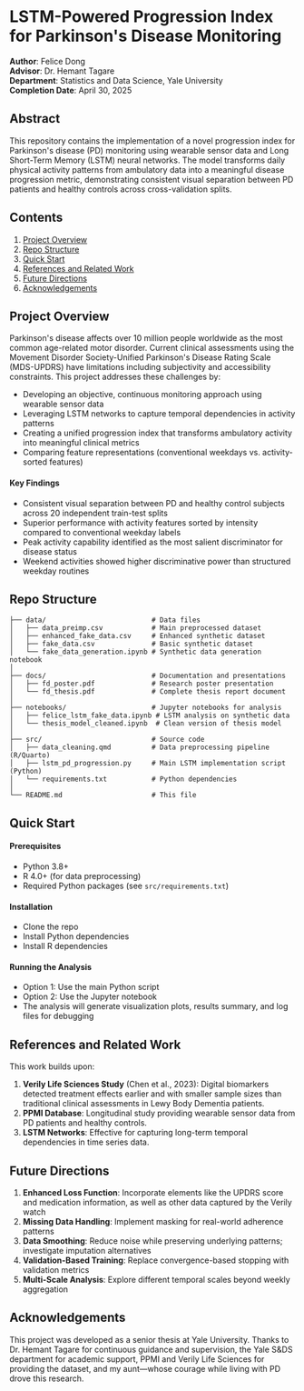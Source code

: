 # LSTM-Powered Progression Index for Parkinson's Disease Monitoring 

**Author**: Felice Dong \
**Advisor**: Dr. Hemant Tagare \
**Department**: Statistics and Data Science, Yale University \
**Completion Date**: April 30, 2025 

## Abstract 
This repository contains the implementation of a novel progression index for Parkinson's disease (PD) monitoring using wearable sensor data and Long Short-Term Memory (LSTM) neural networks. The model transforms daily physical activity patterns from ambulatory data into a meaningful disease progression metric, demonstrating consistent visual separation between PD patients and healthy controls across cross-validation splits.

## Contents 
1. [Project Overview](#Project-Overview)
2. [Repo Structure](#Repo-Structure)
3. [Quick Start](#Quick-Start)
4. [References and Related Work](#References-and-Related-Work)
5. [Future Directions](#Future-Directions)
6. [Acknowledgements](#Acknowledgements)

## Project Overview 
Parkinson's disease affects over 10 million people worldwide as the most common age-related motor disorder. Current clinical assessments using the Movement Disorder Society-Unified Parkinson's Disease Rating Scale (MDS-UPDRS) have limitations including subjectivity and accessibility constraints. This project addresses these challenges by:

- Developing an objective, continuous monitoring approach using wearable sensor data
- Leveraging LSTM networks to capture temporal dependencies in activity patterns
- Creating a unified progression index that transforms ambulatory activity into meaningful clinical metrics
- Comparing feature representations (conventional weekdays vs. activity-sorted features)

#### Key Findings

- Consistent visual separation between PD and healthy control subjects across 20 independent train-test splits
- Superior performance with activity features sorted by intensity compared to conventional weekday labels
- Peak activity capability identified as the most salient discriminator for disease status
- Weekend activities showed higher discriminative power than structured weekday routines

## Repo Structure 
```
├── data/                          # Data files
│   ├── data_preimp.csv            # Main preprocessed dataset
│   ├── enhanced_fake_data.csv     # Enhanced synthetic dataset
│   ├── fake_data.csv              # Basic synthetic dataset
│   └── fake_data_generation.ipynb # Synthetic data generation notebook
│
├── docs/                          # Documentation and presentations
│   ├── fd_poster.pdf              # Research poster presentation
│   └── fd_thesis.pdf              # Complete thesis report document
│
├── notebooks/                     # Jupyter notebooks for analysis
│   ├── felice_lstm_fake_data.ipynb # LSTM analysis on synthetic data
│   └── thesis_model_cleaned.ipynb  # Clean version of thesis model
│
├── src/                           # Source code
│   ├── data_cleaning.qmd          # Data preprocessing pipeline (R/Quarto)
│   ├── lstm_pd_progression.py     # Main LSTM implementation script (Python)
│   └── requirements.txt           # Python dependencies
│
└── README.md                      # This file
```
## Quick Start 

#### Prerequisites 

- Python 3.8+
- R 4.0+ (for data preprocessing)
- Required Python packages (see `src/requirements.txt`) 

#### Installation 

- Clone the repo
- Install Python dependencies
- Install R dependencies

#### Running the Analysis 
- Option 1: Use the main Python script
- Option 2: Use the Jupyter notebook
- The analysis will generate visualization plots, results summary, and log files for debugging

## References and Related Work 

This work builds upon: 

1. **Verily Life Sciences Study** (Chen et al., 2023): Digital biomarkers detected treatment effects earlier and with smaller sample sizes than traditional clinical assessments in Lewy Body Dementia patients.
2. **PPMI Database**: Longitudinal study providing wearable sensor data from PD patients and healthy controls.
3. **LSTM Networks**: Effective for capturing long-term temporal dependencies in time series data.

## Future Directions 

1. **Enhanced Loss Function**: Incorporate elements like the UPDRS score and medication information, as well as other data captured by the Verily watch
2. **Missing Data Handling**: Implement masking for real-world adherence patterns
3. **Data Smoothing**: Reduce noise while preserving underlying patterns; investigate imputation alternatives
4. **Validation-Based Training**: Replace convergence-based stopping with validation metrics
5. **Multi-Scale Analysis**: Explore different temporal scales beyond weekly aggregation

## Acknowledgements 

This project was developed as a senior thesis at Yale University. Thanks to Dr. Hemant Tagare for continuous guidance and supervision, the Yale S&DS department for academic support, PPMI and Verily Life Sciences for providing the dataset, and my aunt—whose courage while living with PD drove this research. 
